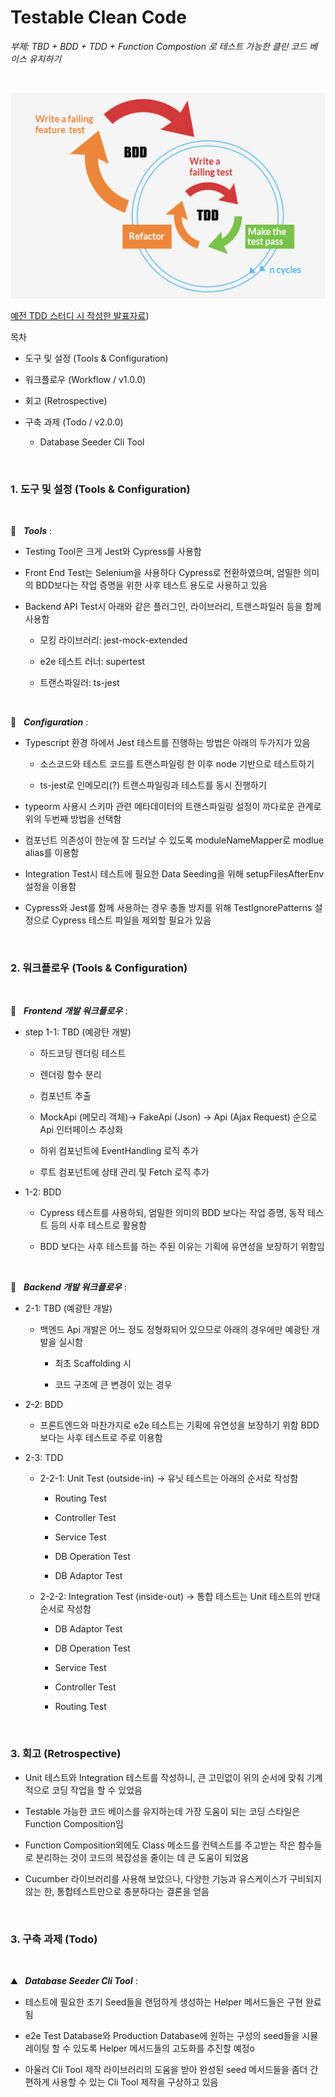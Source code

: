 # Testable Clean Code

_부제: TBD + BDD + TDD + Function Compostion 로 테스트 가능한 클린 코드 베이스 유지하기_

<br/>

![BDD_TDD](./bdd_tdd.jpg)

[예전 TDD 스터디 시 작성한 발표자료](https://docs.google.com/presentation/d/1GU6EGQIFmo824UVz_w54ktVb4jkhXNAHd7xVj_FQYZ4/edit#slide=id.g4964e676f0_0_4))

목차 

* 도구 및 설정 (Tools & Configuration)

* 워크플로우 (Workflow / v1.0.0)


* 회고 (Retrospective)

* 구축 과제 (Todo / v2.0.0)

    * Database Seeder Cli Tool

<br/>

### 1. 도구 및 설정 (Tools & Configuration)

<br/>

🚩 &nbsp; **_Tools_** :   

* Testing Tool은 크게 Jest와 Cypress를 사용함

* Front End Test는 Selenium을 사용하다 Cypress로 전환하였으며, 엄밀한 의미의 BDD보다는 작업 증명을 위한 사후 테스트 용도로 사용하고 있음

* Backend API Test시 아래와 같은 플러그인, 라이브러리, 트랜스파일러 등을 함께 사용함

    * 모킹 라이브러리: jest-mock-extended

    * e2e 테스트 러너: supertest
 
    * 트랜스파일러: ts-jest

<br/>

🚩 &nbsp; **_Configuration_** :   

* Typescript 환경 하에서 Jest 테스트를 진행하는 방법은 아래의 두가지가 있음

    * 소스코드와 테스트 코드를 트랜스파일링 한 이후 node 기반으로 테스트하기 

    * ts-jest로 인메모리(?) 트랜스파일링과 테스트를 동시 진행하기

* typeorm 사용시 스키마 관련 메타데이터의 트랜스파일링 설정이 까다로운 관계로 위의 두번째 방법을 선택함

* 컴포넌트 의존성이 한눈에 잘 드러날 수 있도록 moduleNameMapper로 modlue alias를 이용함 

* Integration Test시 테스트에 필요한 Data Seeding을 위해 setupFilesAfterEnv 설정을 이용함

* Cypress와 Jest를 함께 사용하는 경우 충돌 방지를 위해 TestIgnorePatterns 설정으로 Cypress 테스트 파일을 제외할 필요가 있음

<br/>

### 2. 워크플로우 (Tools & Configuration)

<br/>

🚩 &nbsp; **_Frontend 개발 워크플로우_** :

* step 1-1: TBD (예광탄 개발)

    * 하드코딩 렌더링 테스트

    * 렌더링 함수 분리

    * 컴포넌트 추출

    * MockApi (메모리 객체)-> FakeApi (Json) -> Api (Ajax Request) 순으로 Api 인터페이스 추상화

    * 하위 컴포넌트에 EventHandling 로직 추가

    * 루트 컴포넌트에 상태 관리 및 Fetch 로직 추가

* 1-2: BDD

    * Cypress 테스트를 사용하되, 엄밀한 의미의 BDD 보다는 작업 증명, 동작 테스트 등의 사후 테스트로 활용함

    * BDD 보다는 사후 테스트를 하는 주된 이유는 기획에 유연성을 보장하기 위함임

<br/>

🚩 &nbsp; **_Backend 개발 워크플로우_** :  

* 2-1: TBD (예광탄 개발)

    * 백엔드 Api 개발은 어느 정도 정형화되어 있으므로 아래의 경우에만 예광탄 개발을 실시함 

        * 최초 Scaffolding 시

        * 코드 구조에 큰 변경이 있는 경우

* 2-2: BDD

    * 프론트엔드와 마찬가지로 e2e 테스트는 기획에 유연성을 보장하기 위함 BDD 보다는 사후 테스트로 주로 이용함

* 2-3: TDD

    * 2-2-1: Unit Test (outside-in) -> 유닛 테스트는 아래의 순서로 작성함

        * Routing Test

        * Controller Test

        * Service Test

        * DB Operation Test

        * DB Adaptor Test

    * 2-2-2: Integration Test (inside-out) -> 통합 테스트는 Unit 테스트의 반대 순서로 작성함

        * DB Adaptor Test

        * DB Operation Test

        * Service Test

        * Controller Test

        * Routing Test

<br/>

### 3. 회고 (Retrospective)

* Unit 테스트와 Integration 테스트를 작성하니, 큰 고민없이 위의 순서에 맞춰 기계적으로 코딩 작업을 할 수 있었음

* Testable 가능한 코드 베이스를 유지하는데 가장 도움이 되는 코딩 스타일은 Function Composition임

* Function Composition외에도 Class 메소드를 컨텍스트를 주고받는 작은 함수들로 분리하는 것이 코드의 복잡성을 줄이는 데 큰 도움이 되었음

* Cucumber 라이브러리를 사용해 보았으나, 다양한 기능과 유스케이스가 구비되지 않는 한, 통합테스트만으로 충분하다는 결론을 얻음

<br/>

### 3. 구축 과제 (Todo)

<br/>

⛰ &nbsp; **_Database Seeder Cli Tool_** :   

* 테스트에 필요한 초기 Seed들을 랜덤하게 생성하는 Helper 메서드들은 구현 완료됨

* e2e Test Database와 Production Database에 원하는 구성의 seed들을 시뮬레이팅 할 수 있도록 Helper 메서드들의 고도화를 추진할 예정o

* 아울러 Cli Tool 제작 라이브러리의 도움을 받아 완성된 seed 메서드들을 좀더 간편하게 사용할 수 있는 Cli Tool 제작을 구상하고 있음

<br/>


